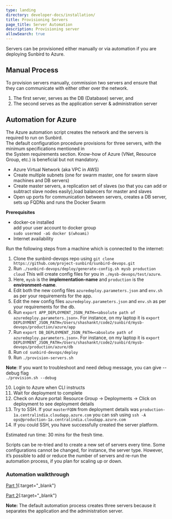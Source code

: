 ```yaml
---
type: landing
directory: developer-docs/installation/
title: Provisioning Servers
page_title: Server Automation
description: Provisioning server
allowSearch: true
---
```


Servers can be provisioned either manually or via automation if you are deploying Sunbird to Azure.

## Manual Process

To provision servers manually, commission two servers and ensure that they can communicate with either other over the network. 

1. The first server, serves as the DB (Database) server, and 
1. The second serves as the application server & administration server

## Automation for Azure

The Azure automation script creates the network and the servers is required to run on Sunbird.  
The default configuration procedure provisions for three servers, with the minimum specifications mentioned in  
the System requirements section. Know-how of Azure (VNet, Resource Group, etc.) is beneficial but not mandatory.  

* Azure Virtual Network (aka VPC in AWS) 
* Create multiple subnets (one for swarm master, one for swarm slave machines and DB servers) 
* Create master servers, a replication set of slaves (so that you can add or subtract slave nodes easily),load balancers for master and slaves
* Open up ports for communication between servers, creates a DB server, sets up FQDNs and runs the Docker Swarm

**Prerequisites**  
- docker-ce installed  
add your user account to docker group  
`sudo usermod -aG docker $(whoami)`
- Internet availability
 
Run the following steps from a machine which is connected to the internet:

1. Clone the sunbird-devops repo using `git clone https://github.com/project-sunbird/sunbird-devops.git`
2. Run `./sunbird-devops/deploy/generate-config.sh mysb production cloud` This will create config files for you in `./mysb-devops/test/azure`. 
3. Here, `mysb` is the **implementation-name** and `production` is the **environment-name**.
4. Edit both the new config files `azuredeploy.parameters.json` and `env.sh` as per your requirements for the app.
5. Edit the new config files `azuredeploy.parameters.json` and `env.sh` as per your requirements for the db.
6. Run `export APP_DEPLOYMENT_JSON_PATH=<absolute path of azuredeploy.parameters.json>`. For instance, on my laptop it is `export DEPLOYMENT_JSON_PATH=/Users/shashankt/code2/sunbird/mysb-devops/production/azure/app`
7. Run `export DB_DEPLOYMENT_JSON_PATH=<absolute path of azuredeploy.parameters.json>`. For instance, on my laptop it is `export DEPLOYMENT_JSON_PATH=/Users/shashankt/code2/sunbird/mysb-devops/production/azure/db`
8. Run `cd sunbird-devops/deploy`
9. Run `./provision-servers.sh`

**Note**: If you want to troubleshoot and need debug message, you can give --debug flag  
`./provision.sh --debug`

10. Login to Azure when CLI instructs
11. Wait for deployment to complete
12.	Check on Azure portal: Resource Group -> Deployments -> Click on deployment to see deployment details
13. Try to SSH. If your `masterFQDN` from deployment details was `production-1a.centralindia.cloudapp.azure.com` you can ssh using `ssh -A ops@production-1a.centralindia.cloudapp.azure.com`
14. If you could SSH, you have successfully created the server platform.

Estimated run time: 30 mins for the fresh time. 

Scripts can be re-tried and to create a new set of servers every time. Some configurations cannot be changed, for instance, the server type. However, it’s possible to add or reduce the number of servers and re-run the automation process, if you plan for scaling up or down.

### Automation walkthrough

[Part 1](https://sunbirdpublic.blob.core.windows.net/installation/demo/demo-1.gif){:target="_blank"}

[Part 2](https://sunbirdpublic.blob.core.windows.net/installation/demo/demo-2.gif){:target="_blank"}

**Note:** The default automation process creates three servers because it separates the application and the administration server.

